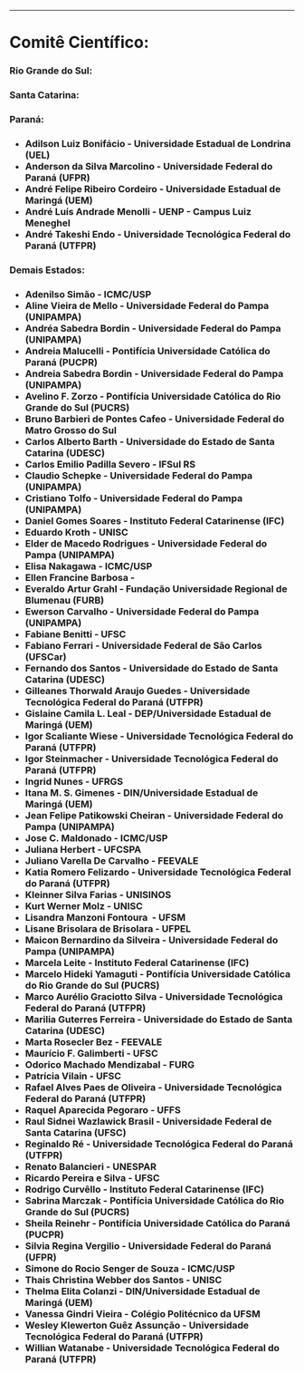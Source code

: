 ﻿---
layout: page-fullwidth
#meta_title: "Dúvidas? Entre em contato conosco"
subheadline: ""
#teaser: "Entre em contato conosco pelo e-mail #eres2020.Universidade Estadual de Maringá (UEM)@gmail.com"
permalink: "/comite_cientifico/"
header:
  image_fullwidth: banner_eres2020.png
---


<hr>

<h1>Comitê Científico:</h1>

<h3>Rio Grande do Sul:<h3>

<ul> 

</ul> 

<h3>Santa Catarina:<h3>

<ul> 

</ul>


<h3>Paraná:<h3>

<ul> 
<li> Adilson Luiz Bonifácio - Universidade Estadual de Londrina (UEL) </li>
<li> Anderson da Silva Marcolino - Universidade Federal do Paraná (UFPR) </li>
<li> André Felipe Ribeiro Cordeiro - Universidade Estadual de Maringá (UEM) </li>
<li> André Luís Andrade Menolli - UENP - Campus Luiz Meneghel </li>
<li> André Takeshi Endo - Universidade Tecnológica Federal do Paraná (UTFPR) </li>
</ul>


<h3>Demais Estados:<h3>

<ul> 
<li> Adenilso Simão - ICMC/USP</li>

<li> Aline Vieira de Mello - Universidade Federal do Pampa (UNIPAMPA) </li>

<li> Andréa Sabedra Bordin - Universidade Federal do Pampa (UNIPAMPA) </li>
<li> Andreia Malucelli - Pontifícia Universidade Católica do Paraná (PUCPR) </li>
<li> Andreia Sabedra Bordin - Universidade Federal do Pampa (UNIPAMPA) </li>
<li> Avelino F. Zorzo - Pontifícia Universidade Católica do Rio Grande do Sul (PUCRS) </li>
<li> Bruno Barbieri de Pontes Cafeo - Universidade Federal do Matro Grosso do Sul </li>
<li> Carlos Alberto Barth - Universidade do Estado de Santa Catarina (UDESC) </li>
<li> Carlos Emilio Padilla Severo - IFSul RS </li>
<li> Claudio Schepke - Universidade Federal do Pampa (UNIPAMPA) </li>
<li> Cristiano Tolfo - Universidade Federal do Pampa (UNIPAMPA) </li>
<li> Daniel Gomes Soares - Instituto Federal Catarinense (IFC) </li>
<li> Eduardo Kroth - UNISC </li>
<li> Elder de Macedo Rodrigues - Universidade Federal do Pampa (UNIPAMPA) </li>
<li> Elisa Nakagawa - ICMC/USP</li>
<li> Ellen Francine Barbosa - </li>
<li> Everaldo Artur Grahl - Fundação Universidade Regional de Blumenau (FURB) </li>
<li> Ewerson Carvalho - Universidade Federal do Pampa (UNIPAMPA) </li>
<li> Fabiane Benitti - UFSC </li>
<li> Fabiano Ferrari - Universidade Federal de São Carlos (UFSCar) </li>
<li> Fernando dos Santos - Universidade do Estado de Santa Catarina (UDESC) </li>
<li> Gilleanes Thorwald Araujo Guedes - Universidade Tecnológica Federal do Paraná (UTFPR) </li>
<li> Gislaine Camila L. Leal - DEP/Universidade Estadual de Maringá (UEM) </li>
<li> Igor Scaliante Wiese - Universidade Tecnológica Federal do Paraná (UTFPR) </li>
<li> Igor Steinmacher - Universidade Tecnológica Federal do Paraná (UTFPR) </li>
<li> Ingrid Nunes - UFRGS </li>
<li> Itana M. S. Gimenes - DIN/Universidade Estadual de Maringá (UEM) </li>
<li> Jean Felipe Patikowski Cheiran - Universidade Federal do Pampa (UNIPAMPA) </li>
<li> Jose C. Maldonado - ICMC/USP</li>
<li> Juliana Herbert - UFCSPA </li>
<li> Juliano Varella De Carvalho - FEEVALE </li>
<li> Katia Romero Felizardo - Universidade Tecnológica Federal do Paraná (UTFPR) </li>
<li> Kleinner Silva Farias - UNISINOS </li>
<li> Kurt Werner Molz - UNISC </li>
<li> Lisandra Manzoni Fontoura  - UFSM </li>
<li> Lisane Brisolara de Brisolara - UFPEL </li>
<li> Maicon Bernardino da Silveira - Universidade Federal do Pampa (UNIPAMPA) </li>
<li> Marcela Leite - Instituto Federal Catarinense (IFC) </li>
<li> Marcelo Hideki Yamaguti - Pontifícia Universidade Católica do Rio Grande do Sul (PUCRS) </li>
<li> Marco Aurélio Graciotto Silva - Universidade Tecnológica Federal do Paraná (UTFPR) </li>
<li> Marilia Guterres Ferreira - Universidade do Estado de Santa Catarina (UDESC) </li>
<li> Marta Rosecler Bez - FEEVALE </li>
<li> Maurício F. Galimberti - UFSC </li>
<li> Odorico Machado Mendizabal - FURG </li>
<li> Patrícia Vilain - UFSC </li>
<li> Rafael Alves Paes de Oliveira - Universidade Tecnológica Federal do Paraná (UTFPR) </li>
<li> Raquel Aparecida Pegoraro - UFFS </li>
<li> Raul Sidnei Wazlawick Brasil - Universidade Federal de Santa Catarina (UFSC) </li>
<li> Reginaldo Ré - Universidade Tecnológica Federal do Paraná (UTFPR) </li>
<li> Renato Balancieri - UNESPAR </li>
<li> Ricardo Pereira e Silva - UFSC </li>
<li> Rodrigo Curvêllo - Instituto Federal Catarinense (IFC) </li>
<li> Sabrina Marczak - Pontifícia Universidade Católica do Rio Grande do Sul (PUCRS) </li>
<li> Sheila Reinehr - Pontifícia Universidade Católica do Paraná (PUCPR) </li>
<li> Silvia Regina Vergilio - Universidade Federal do Paraná (UFPR) </li>
<li> Simone do Rocio Senger de Souza - ICMC/USP </li>
<li> Thais Christina Webber dos Santos - UNISC </li>
<li> Thelma Elita Colanzi - DIN/Universidade Estadual de Maringá (UEM) </li>
<li> Vanessa Gindri Vieira - Colégio Politécnico da UFSM </li>
<li> Wesley Klewerton Guêz Assunção - Universidade Tecnológica Federal do Paraná (UTFPR) </li>
<li> Willian Watanabe - Universidade Tecnológica Federal do Paraná (UTFPR) </li>


</ul> 
